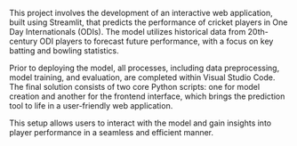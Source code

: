 This project involves the development of an interactive web application, built using Streamlit, that predicts the performance of cricket players in One Day Internationals (ODIs). The model utilizes historical data from 20th-century ODI players to forecast future performance, with a focus on key batting and bowling statistics.

Prior to deploying the model, all processes, including data preprocessing, model training, and evaluation, are completed within Visual Studio Code. The final solution consists of two core Python scripts: one for model creation and another for the frontend interface, which brings the prediction tool to life in a user-friendly web application.

This setup allows users to interact with the model and gain insights into player performance in a seamless and efficient manner.
